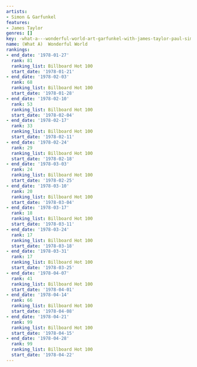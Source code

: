 ```yaml
---
artists:
- Simon & Garfunkel
features:
- James Taylor
genres: []
key: -what-a---wonderful-world-art-garfunkel-with-james-taylor-paul-simon
name: (What A)  Wonderful World
rankings:
- end_date: '1978-01-27'
  rank: 81
  ranking_list: Billboard Hot 100
  start_date: '1978-01-21'
- end_date: '1978-02-03'
  rank: 68
  ranking_list: Billboard Hot 100
  start_date: '1978-01-28'
- end_date: '1978-02-10'
  rank: 53
  ranking_list: Billboard Hot 100
  start_date: '1978-02-04'
- end_date: '1978-02-17'
  rank: 33
  ranking_list: Billboard Hot 100
  start_date: '1978-02-11'
- end_date: '1978-02-24'
  rank: 29
  ranking_list: Billboard Hot 100
  start_date: '1978-02-18'
- end_date: '1978-03-03'
  rank: 24
  ranking_list: Billboard Hot 100
  start_date: '1978-02-25'
- end_date: '1978-03-10'
  rank: 20
  ranking_list: Billboard Hot 100
  start_date: '1978-03-04'
- end_date: '1978-03-17'
  rank: 18
  ranking_list: Billboard Hot 100
  start_date: '1978-03-11'
- end_date: '1978-03-24'
  rank: 17
  ranking_list: Billboard Hot 100
  start_date: '1978-03-18'
- end_date: '1978-03-31'
  rank: 17
  ranking_list: Billboard Hot 100
  start_date: '1978-03-25'
- end_date: '1978-04-07'
  rank: 41
  ranking_list: Billboard Hot 100
  start_date: '1978-04-01'
- end_date: '1978-04-14'
  rank: 66
  ranking_list: Billboard Hot 100
  start_date: '1978-04-08'
- end_date: '1978-04-21'
  rank: 99
  ranking_list: Billboard Hot 100
  start_date: '1978-04-15'
- end_date: '1978-04-28'
  rank: 99
  ranking_list: Billboard Hot 100
  start_date: '1978-04-22'
---
```


